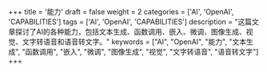 +++
title = '能力'
draft = false
weight = 2
categories = ['AI', 'OpenAI', 'CAPABILITIES']
tags = ['AI', 'OpenAI', 'CAPABILITIES']
description = "这篇文章探讨了AI的各种能力，包括文本生成、函数调用、嵌入、微调、图像生成、视觉、文字转语音和语音转文字。"
keywords = ["AI", "OpenAI", "能力", "文本生成", "函数调用", "嵌入", "微调", "图像生成", "视觉", "文字转语音", "语音转文字"]
+++
